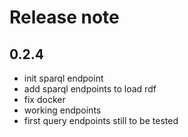 # Release note

## 0.2.4
* init sparql endpoint
* add sparql endpoints to load rdf
* fix docker
* working endpoints
* first query endpoints still to be tested
